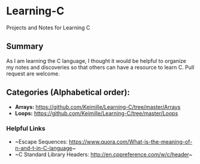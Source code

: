 # Learning-C
Projects and Notes for Learning C

## Summary
As I am learning the C language, I thought it would be helpful to organize my notes and discoveries so that others can have a resource to learn C. Pull request are welcome.

## Categories (Alphabetical order):
- **Arrays:** https://github.com/Keimille/Learning-C/tree/master/Arrays
- **Loops:** https://github.com/Keimille/Learning-C/tree/master/Loops

### Helpful Links
- ~Escape Sequences: https://www.quora.com/What-is-the-meaning-of-n-and-t-in-C-language~
- ~C Standard Library Headers: http://en.cppreference.com/w/c/header~
